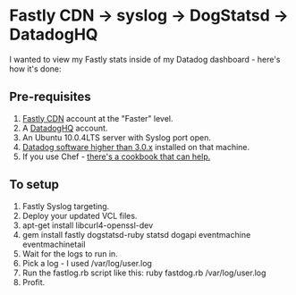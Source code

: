 Fastly CDN -> syslog -> DogStatsd -> DatadogHQ
==============================================

I wanted to view my Fastly stats inside of my Datadog dashboard - here's how it's done:

Pre-requisites
--------------

1. [Fastly CDN](http://www.fastly.com/) account at the "Faster" level.
2. A [DatadogHQ](http://www.datadoghq.com/) account.
3. An Ubuntu 10.0.4LTS server with Syslog port open.
4. [Datadog software higher than 3.0.x](http://api.datadoghq.com/guides/dogstatsd/) installed on that machine.
5. If you use Chef - [there's a cookbook that can help.](chef/cookbook)

To setup
--------

1. Fastly Syslog targeting.
2. Deploy your updated VCL files.
3. apt-get install libcurl4-openssl-dev
4. gem install fastly dogstatsd-ruby statsd dogapi eventmachine eventmachinetail
5. Wait for the logs to run in.
6. Pick a log - I used /var/log/user.log
7. Run the fastlog.rb script like this: ruby fastdog.rb /var/log/user.log
8. Profit.